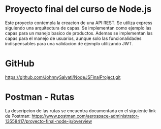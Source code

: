 # Proyecto final del curso de Node.js

Este proyecto contempla la creacion de una API REST. Se utiliza express siguiendo una arquitectura de capas. Se implementan como ejemplo las capas para un manejo basico de productos. Ademas se implementan las capas para el manejo de usuarios, aunque solo las funcionalidades indispensables para una validacion de ejemplo utilizando JWT.


# GitHub
https://github.com/JohnnySalvati/NodeJSFinalProject.git


# Postman - Rutas
La descripcion de las rutas se encuentra documentada en el siguiente link de Postman:
https://www.postman.com/aerospace-administrator-13558417/proyecto-final-node-js/overview

